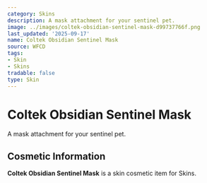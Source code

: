```yaml
---
category: Skins
description: A mask attachment for your sentinel pet.
image: ../images/coltek-obsidian-sentinel-mask-d99737766f.png
last_updated: '2025-09-17'
name: Coltek Obsidian Sentinel Mask
source: WFCD
tags:
- Skin
- Skins
tradable: false
type: Skin
---
```


# Coltek Obsidian Sentinel Mask

A mask attachment for your sentinel pet.

## Cosmetic Information

**Coltek Obsidian Sentinel Mask** is a skin cosmetic item for Skins.

